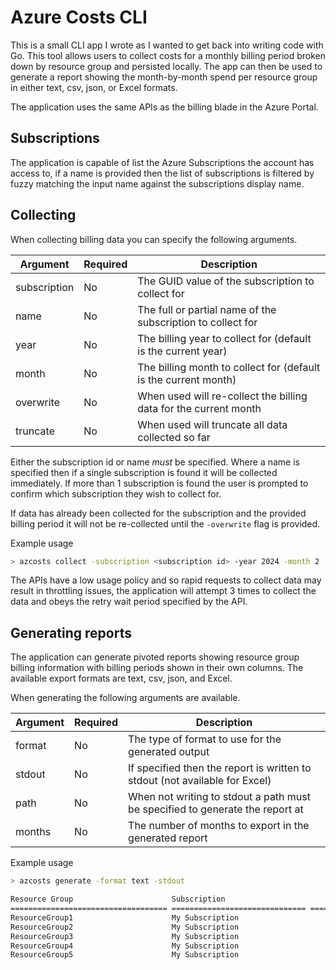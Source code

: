 # Azure Costs CLI

This is a small CLI app I wrote as I wanted to get back into writing code with Go. This tool allows users to collect costs for a monthly billing period broken down by resource group and persisted locally. The app can then be used to generate a report showing the month-by-month spend per resource group in either text, csv, json, or Excel formats.

The application uses the same APIs as the billing blade in the Azure Portal.

## Subscriptions

The application is capable of list the Azure Subscriptions the account has access to, if a name is provided then the list of subscriptions is filtered by fuzzy matching the input name against the subscriptions display name.

## Collecting

When collecting billing data you can specify the following arguments.

| Argument     | Required | Description                                                      |
|--------------|----------|------------------------------------------------------------------|
| subscription | No       | The GUID value of the subscription to collect for                |
| name         | No       | The full or partial name of the subscription to collect for      |
| year         | No       | The billing year to collect for (default is the current year)    |
| month        | No       | The billing month to collect for (default is the current month)  |
| overwrite    | No       | When used will re-collect the billing data for the current month |
| truncate     | No       | When used will truncate all data collected so far                |

Either the subscription id or name _must_ be specified. Where a name is specified then if a single subscription is found it will be collected immediately. If more than 1 subscription is found the user is prompted to confirm which subscription they wish to collect for.

If data has already been collected for the subscription and the provided billing period it will not be re-collected until the `-overwrite` flag is provided.

Example usage

```bash
> azcosts collect -subscription <subscription id> -year 2024 -month 2
```

The APIs have a low usage policy and so rapid requests to collect data may result in throttling issues, the application will attempt 3 times to collect the data and obeys the retry wait period specified by the API.

## Generating reports

The application can generate pivoted reports showing resource group billing information with billing periods shown in their own columns. The available export formats are text, csv, json, and Excel.

When generating the following arguments are available.


| Argument | Required | Description                                                                   |
|----------|----------|-------------------------------------------------------------------------------|
| format   | No       | The type of format to use for the generated output                            |
| stdout   | No       | If specified then the report is written to stdout (not available for Excel)   |
| path     | No       | When not writing to stdout a path must be specified to generate the report at |
| months   | No       | The number of months to export in the generated report                        |

Example usage

```bash
> azcosts generate -format text -stdout

Resource Group                      Subscription                        2023-10      2023-11      2023-12      2024-01      2024-02 Total Costs
=================================== ============================== ============ ============ ============ ============ ============ ============
ResourceGroup1                      My Subscription                      239.76       264.56       124.58         5.32         3.29       637.51
ResourceGroup2                      My Subscription                        8.24         7.97         6.21         7.82         5.44        35.68
ResourceGroup3                      My Subscription                        0.71         0.00         0.00         0.00         0.00         0.71
ResourceGroup4                      My Subscription                        0.00         0.00         0.00         0.00         0.00         0.01
ResourceGroup5                      My Subscription                        0.00         4.74        20.86        28.25        18.51        72.36
```
